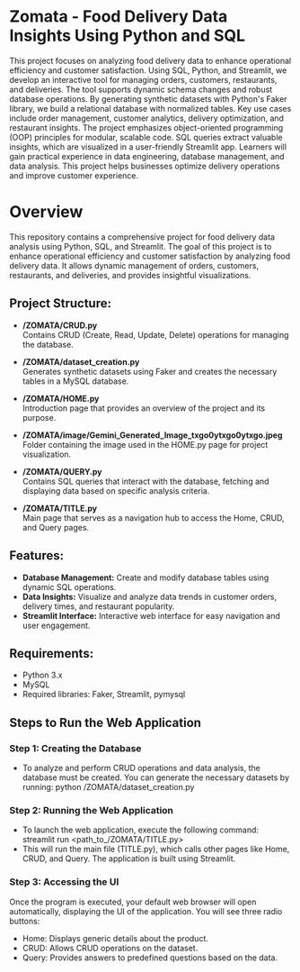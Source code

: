 # Zomata - Food Delivery Data Insights Using Python and SQL

This project focuses on analyzing food delivery data to enhance operational efficiency and customer satisfaction. Using SQL, Python, and Streamlit, we develop an interactive tool for managing orders, customers, restaurants, and deliveries. The tool supports dynamic schema changes and robust database operations. By generating synthetic datasets with Python's Faker library, we build a relational database with normalized tables. Key use cases include order management, customer analytics, delivery optimization, and restaurant insights. The project emphasizes object-oriented programming (OOP) principles for modular, scalable code. SQL queries extract valuable insights, which are visualized in a user-friendly Streamlit app. Learners will gain practical experience in data engineering, database management, and data analysis. This project helps businesses optimize delivery operations and improve customer experience.
# Overview

This repository contains a comprehensive project for food delivery data analysis using Python, SQL, and Streamlit. The goal of this project is to enhance operational efficiency and customer satisfaction by analyzing food delivery data. It allows dynamic management of orders, customers, restaurants, and deliveries, and provides insightful visualizations.

## Project Structure:

- **/ZOMATA/CRUD.py**  
  Contains CRUD (Create, Read, Update, Delete) operations for managing the database.

- **/ZOMATA/dataset_creation.py**  
  Generates synthetic datasets using Faker and creates the necessary tables in a MySQL database.

- **/ZOMATA/HOME.py**  
  Introduction page that provides an overview of the project and its purpose.

- **/ZOMATA/image/Gemini_Generated_Image_txgo0ytxgo0ytxgo.jpeg**  
  Folder containing the image used in the HOME.py page for project visualization.

- **/ZOMATA/QUERY.py**  
  Contains SQL queries that interact with the database, fetching and displaying data based on specific analysis criteria.

- **/ZOMATA/TITLE.py**  
  Main page that serves as a navigation hub to access the Home, CRUD, and Query pages.

## Features:
- **Database Management:** Create and modify database tables using dynamic SQL operations.
- **Data Insights:** Visualize and analyze data trends in customer orders, delivery times, and restaurant popularity.
- **Streamlit Interface:** Interactive web interface for easy navigation and user engagement.

## Requirements:
- Python 3.x
- MySQL
- Required libraries: Faker, Streamlit, pymysql

## Steps to Run the Web Application
### Step 1: Creating the Database
- To analyze and perform CRUD operations and data analysis, the database must be created. You can generate the necessary datasets by running:
python /ZOMATA/dataset_creation.py
### Step 2: Running the Web Application
- To launch the web application, execute the following command:
streamlit run <path_to_/ZOMATA/TITLE.py>
- This will run the main file (TITLE.py), which calls other pages like Home, CRUD, and Query. The application is built using Streamlit.

### Step 3: Accessing the UI
Once the program is executed, your default web browser will open automatically, displaying the UI of the application. You will see three radio buttons:

- Home: Displays generic details about the product.
- CRUD: Allows CRUD operations on the dataset.
- Query: Provides answers to predefined questions based on the data.
